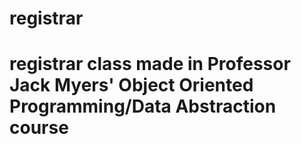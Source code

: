 # registrar
# registrar class made in Professor Jack Myers' Object Oriented Programming/Data Abstraction course